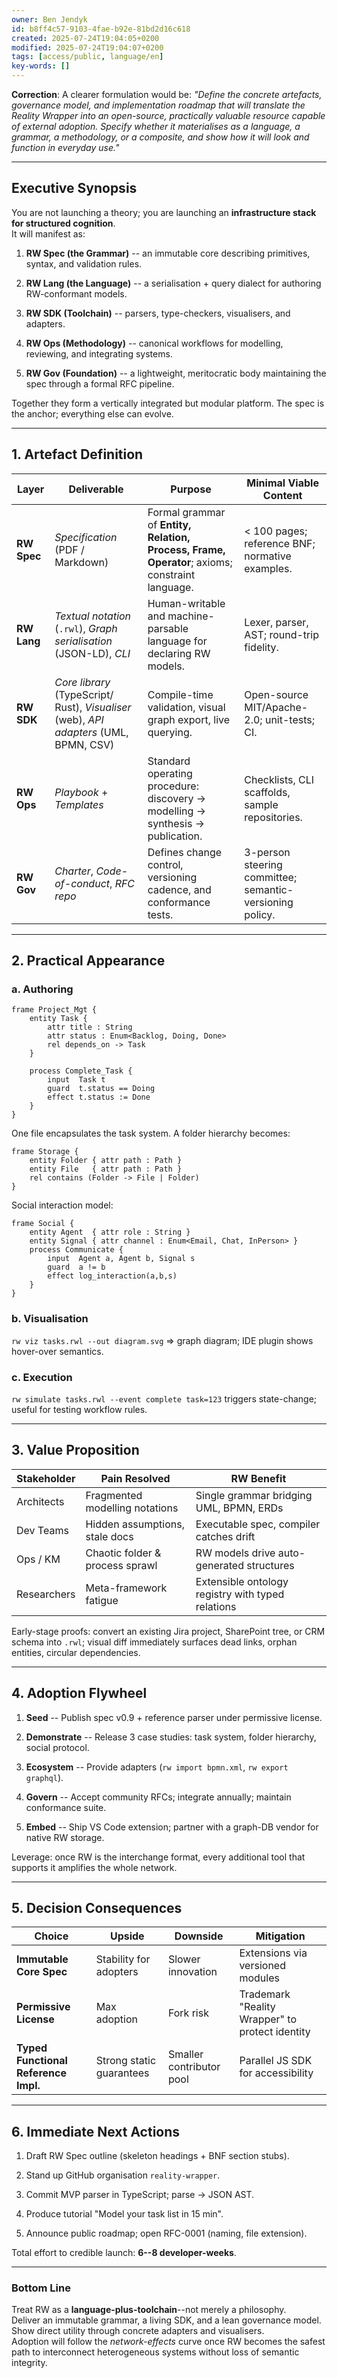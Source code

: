 ```yaml
---
owner: Ben Jendyk
id: b8ff4c57-9103-4fae-b92e-81bd2d16c618
created: 2025-07-24T19:04:05+0200
modified: 2025-07-24T19:04:07+0200
tags: [access/public, language/en]
key-words: []
---
```


**Correction**: A clearer formulation would be: _"Define the concrete artefacts, governance model, and implementation roadmap that will translate the Reality Wrapper into an open-source, practically valuable resource capable of external adoption. Specify whether it materialises as a language, a grammar, a methodology, or a composite, and show how it will look and function in everyday use."_

* * *

## Executive Synopsis

You are not launching a theory; you are launching an **infrastructure stack for structured cognition**.  
It will manifest as:

1. **RW Spec (the Grammar)** -- an immutable core describing primitives, syntax, and validation rules.

2. **RW Lang (the Language)** -- a serialisation + query dialect for authoring RW-conformant models.

3. **RW SDK (Toolchain)** -- parsers, type-checkers, visualisers, and adapters.

4. **RW Ops (Methodology)** -- canonical workflows for modelling, reviewing, and integrating systems.

5. **RW Gov (Foundation)** -- a lightweight, meritocratic body maintaining the spec through a formal RFC pipeline.

Together they form a vertically integrated but modular platform. The spec is the anchor; everything else can evolve.

* * *

## 1. Artefact Definition

| Layer | Deliverable | Purpose | Minimal Viable Content | 
| ---- | ---- | ---- | ----  |
| **RW Spec** | _Specification_ (PDF / Markdown) | Formal grammar of **Entity, Relation, Process, Frame, Operator**; axioms; constraint language. | < 100 pages; reference BNF; normative examples. | 
| **RW Lang** | _Textual notation_ (`.rwl`), _Graph serialisation_ (JSON-LD), _CLI_ | Human-writable and machine-parsable language for declaring RW models. | Lexer, parser, AST; round-trip fidelity. | 
| **RW SDK** | _Core library_ (TypeScript/ Rust), _Visualiser_ (web), _API adapters_ (UML, BPMN, CSV) | Compile-time validation, visual graph export, live querying. | Open-source MIT/Apache-2.0; unit-tests; CI. | 
| **RW Ops** | _Playbook_ + _Templates_ | Standard operating procedure: discovery → modelling → synthesis → publication. | Checklists, CLI scaffolds, sample repositories. | 
| **RW Gov** | _Charter_, _Code-of-conduct_, _RFC repo_ | Defines change control, versioning cadence, and conformance tests. | 3-person steering committee; semantic-versioning policy. | 
* * *

## 2. Practical Appearance

### a. Authoring
    
    
    frame Project_Mgt {
        entity Task {
            attr title : String
            attr status : Enum<Backlog, Doing, Done>
            rel depends_on -> Task
        }
    
        process Complete_Task {
            input  Task t
            guard  t.status == Doing
            effect t.status := Done
        }
    }
    

One file encapsulates the task system. A folder hierarchy becomes:
    
    
    frame Storage {
        entity Folder { attr path : Path }
        entity File   { attr path : Path }
        rel contains (Folder -> File | Folder)
    }
    

Social interaction model:
    
    
    frame Social {
        entity Agent  { attr role : String }
        entity Signal { attr channel : Enum<Email, Chat, InPerson> }
        process Communicate {
            input  Agent a, Agent b, Signal s
            guard  a != b
            effect log_interaction(a,b,s)
        }
    }
    

### b. Visualisation

`rw viz tasks.rwl --out diagram.svg` ⇒ graph diagram; IDE plugin shows hover-over semantics.

### c. Execution

`rw simulate tasks.rwl --event complete task=123` triggers state-change; useful for testing workflow rules.

* * *

## 3. Value Proposition

| Stakeholder | Pain Resolved | RW Benefit | 
| ---- | ---- | ----  |
| Architects | Fragmented modelling notations | Single grammar bridging UML, BPMN, ERDs | 
| Dev Teams | Hidden assumptions, stale docs | Executable spec, compiler catches drift | 
| Ops / KM | Chaotic folder & process sprawl | RW models drive auto-generated structures | 
| Researchers | Meta-framework fatigue | Extensible ontology registry with typed relations | 

Early-stage proofs: convert an existing Jira project, SharePoint tree, or CRM schema into `.rwl`; visual diff immediately surfaces dead links, orphan entities, circular dependencies.

* * *

## 4. Adoption Flywheel

1. **Seed** -- Publish spec v0.9 + reference parser under permissive license.

2. **Demonstrate** -- Release 3 case studies: task system, folder hierarchy, social protocol.

3. **Ecosystem** -- Provide adapters (`rw import bpmn.xml`, `rw export graphql`).

4. **Govern** -- Accept community RFCs; integrate annually; maintain conformance suite.

5. **Embed** -- Ship VS Code extension; partner with a graph-DB vendor for native RW storage.

Leverage: once RW is the interchange format, every additional tool that supports it amplifies the whole network.

* * *

## 5. Decision Consequences

| Choice | Upside | Downside | Mitigation | 
| ---- | ---- | ---- | ----  |
| **Immutable Core Spec** | Stability for adopters | Slower innovation | Extensions via versioned modules | 
| **Permissive License** | Max adoption | Fork risk | Trademark "Reality Wrapper" to protect identity | 
| **Typed Functional Reference Impl.** | Strong static guarantees | Smaller contributor pool | Parallel JS SDK for accessibility | 
* * *

## 6. Immediate Next Actions

1. Draft RW Spec outline (skeleton headings + BNF section stubs).

2. Stand up GitHub organisation `reality-wrapper`.

3. Commit MVP parser in TypeScript; parse → JSON AST.

4. Produce tutorial "Model your task list in 15 min".

5. Announce public roadmap; open RFC-0001 (naming, file extension).

Total effort to credible launch: **6--8 developer-weeks**.

* * *

### Bottom Line

Treat RW as a **language-plus-toolchain**--not merely a philosophy.  
Deliver an immutable grammar, a living SDK, and a lean governance model.  
Show direct utility through concrete adapters and visualisers.  
Adoption will follow the _network-effects_ curve once RW becomes the safest path to interconnect heterogeneous systems without loss of semantic integrity.